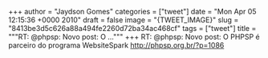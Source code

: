 
+++
author = "Jaydson Gomes"
categories = ["tweet"]
date = "Mon Apr 05 12:15:36 +0000 2010"
draft = false
image = "{TWEET_IMAGE}"
slug = "8413be3d5c626a88a494fe2260d72ba34ac468cf"
tags = ["tweet"]
title = """RT: @phpsp: Novo post: O ..."""
+++
RT: @phpsp: Novo post: O PHPSP é parceiro do programa WebsiteSpark http://phpsp.org.br/?p=1086
